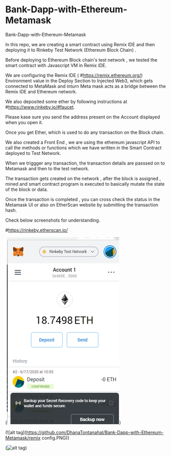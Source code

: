 # Bank-Dapp-with-Ethereum-Metamask
Bank-Dapp-with-Ethereum-Metamask


In this repo, we are creating a smart contract using Remix IDE and then deploying it to Rinkeby Test Network (Ethereum Block Chain) .

Before deploying to Ethereum Block chain's test network , we tested the smart contract with Javascript VM in Remix IDE.

We are configuring the Remix IDE ( #https://remix.ethereum.org/)  Environment value in the Deploy Section to Injected Web3, which gets connected to MetaMask
and inturn Meta mask acts as a bridge between the Remix IDE and Ethereum network.

We also deposited some ether by following instructions at 
#https://www.rinkeby.io/#faucet.

Please kase sure you send the address present on the Account displayed when you open it.

Once you get Ether, which is used to do any transaction on the Block chain.

We also created a Front End , we are using the ethereum javascript API to call the methods or functions which we have written in the 
Smart Contract deployed to Test Network.

When we triggger any transaction, the transaction details are passsed on to Metamask and then to the test network.

The transaction gets created on the network , after the block is assigned , mined and smart contract program is executed to basically mutate
the state of the block or data.

Once the transaction is completed , you can cross check the status in the Metamask UI or also on EtherScan website by submitting the 
transaction hash.

Check below screenshots for understanding.




#https://rinkeby.etherscan.io/


(![alt tag](https://github.com/DhanaTontanahal/Bank-Dapp-with-Ethereum-Metamask/blob/master/metamask.PNG))



(![alt tag](https://github.com/DhanaTontanahal/Bank-Dapp-with-Ethereum-Metamask/remix config.PNG))




(![alt tag](https://github.com/DhanaTontanahal/Bank-Dapp-with-Ethereum-Metamask/rinkeby-transaction.PNG))




